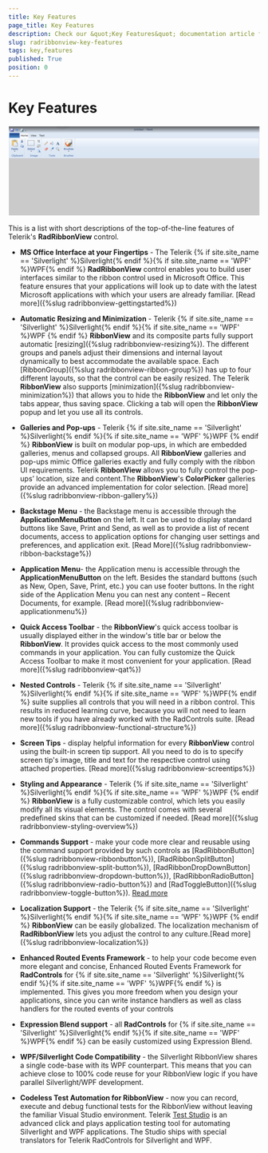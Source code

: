 ```yaml
---
title: Key Features
page_title: Key Features
description: Check our &quot;Key Features&quot; documentation article for the RadRibbonView {{ site.framework_name }} control.
slug: radribbonview-key-features
tags: key,features
published: True
position: 0
---
```


# Key Features

![](images/RibbonView_paint.png)

This is a list with short descriptions of the top-of-the-line features of Telerik's __RadRibbonView__ control.				

* __MS Office Interface at your Fingertips__ - The Telerik {% if site.site_name == 'Silverlight' %}Silverlight{% endif %}{% if site.site_name == 'WPF' %}WPF{% endif %} __RadRibbonView__ control enables you to build user interfaces similar to the ribbon control used in Microsoft Office. This feature ensures that your applications will look up to date with the latest Microsoft applications with which your users are already familiar. [Read more]({%slug radribbonview-gettingstarted%})

* __Automatic Resizing and Minimization__ - Telerik {% if site.site_name == 'Silverlight' %}Silverlight{% endif %}{% if site.site_name == 'WPF' %}WPF {% endif %} __RibbonView__ and its composite parts fully support automatic [resizing]({%slug radribbonview-resizing%}). The different groups and panels adjust their dimensions and internal layout dynamically to best accommodate the available space. Each [RibbonGroup]({%slug radribbonview-ribbon-group%}) has up to four different layouts, so that the control can be easily resized. The Telerik __RibbonView__ also supports [minimization]({%slug radribbonview-minimization%}) that allows you to hide the __RibbonView__ and let only the tabs appear, thus saving space. Clicking a tab will open the __RibbonView__ popup and let you use all its controls.					

* __Galleries and Pop-ups__ - Telerik {% if site.site_name == 'Silverlight' %}Silverlight{% endif %}{% if site.site_name == 'WPF' %}WPF {% endif %} __RibbonView__ is built on modular pop-ups, in which are embedded galleries, menus and collapsed groups. All __RibbonView__ galleries and pop-ups mimic Office galleries exactly and fully comply with the ribbon UI requirements. Telerik __RibbonView__ allows you to fully control the pop-ups’ location, size and content.The __RibbonView__'s __ColorPicker__ galleries provide an advanced implementation for color selection. [Read more]({%slug radribbonview-ribbon-gallery%})

* __Backstage Menu__ -  the Backstage menu is accessible through the __ApplicationMenuButton__ on the left.  It can be used to display standard buttons like Save, Print and Send, as well as to provide a list of recent documents, access to application options for changing user settings and preferences, and application exit. [Read More]({%slug radribbonview-ribbon-backstage%})

* __Application Menu__- the Application menu is accessible through the __ApplicationMenuButton__ on the left. Besides the standard buttons (such as New, Open, Save, Print, etc.) you can use footer buttons. In the right side of the Application Menu you can nest any content – Recent Documents, for example. [Read more]({%slug radribbonview-applicationmenu%})

* __Quick Access Toolbar__ - the __RibbonView__'s quick access toolbar is usually displayed either in the window's title bar or below the __RibbonView__. It provides quick access to the most commonly used commands in your application. You can fully customize the Quick Access Toolbar to make it most convenient for your application. [Read more]({%slug radribbonview-qat%})

* __Nested Controls__ - Telerik {% if site.site_name == 'Silverlight' %}Silverlight{% endif %}{% if site.site_name == 'WPF' %}WPF{% endif %} suite supplies all controls that you will need in a ribbon control. This results in reduced learning curve, because you will not need to learn new tools if you have already worked with the RadControls suite. [Read more]({%slug radribbonview-functional-structure%})

* __Screen Tips__ - display helpful information for every __RibbonView__ control using the built-in screen tip support. All you need to do is to specify screen tip's image, title and text for the respective control using attached properties. [Read more]({%slug radribbonview-screentips%})

* __Styling and Appearance__ - Telerik {% if site.site_name == 'Silverlight' %}Silverlight{% endif %}{% if site.site_name == 'WPF' %}WPF {% endif %} __RibbonView__ is a fully customizable control, which lets you easily modify all its visual elements. The control comes with several predefined skins that can be customized if needed. [Read more]({%slug radribbonview-styling-overview%})

* __Commands Support__ - make your code more clear and reusable using the command support provided by such controls as [RadRibbonButton]({%slug radribbonview-ribbonbutton%}), [RadRibbonSplitButton]({%slug radribbonview-split-button%}), [RadRibbonDropDownButton]({%slug radribbonview-dropdown-button%}), [RadRibbonRadioButton]({%slug radribbonview-radio-button%}) and [RadToggleButton]({%slug radribbonview-toggle-button%}). [Read more](#HandlingButtonClicks)

* __Localization Support__ - the Telerik {% if site.site_name == 'Silverlight' %}Silverlight{% endif %}{% if site.site_name == 'WPF' %}WPF {% endif %} __RibbonView__ can be easily globalized. The localization mechanism of __RadRibbonView__ lets you adjust the control to any culture.[Read more]({%slug radribbonview-localization%})

* __Enhanced Routed Events Framework__ - to help your code become even more elegant and concise, Enhanced Routed Events Framework for __RadControls__ for {% if site.site_name == 'Silverlight' %}Silverlight{% endif %}{% if site.site_name == 'WPF' %}WPF{% endif %} is implemented. This gives you more freedom when you design your applications, since you can write instance handlers as well as class handlers for the routed events of your controls					

* __Expression Blend support__ - all __RadControls__ for {% if site.site_name == 'Silverlight' %}Silverlight{% endif %}{% if site.site_name == 'WPF' %}WPF{% endif %} can be easily customized using Expression Blend.					

* __WPF/Silverlight Code Compatibility__ - the Silverlight RibbonView shares a single code-base with its WPF counterpart. This means that you can achieve close to 100% code reuse for your RibbonView logic if you have parallel Silverlight/WPF development.					

* __Codeless Test Automation for RibbonView__ - now you can record, execute and debug functional tests for the RibbonView without leaving the familiar Visual Studio environment. Telerik [Test Studio](http://www.telerik.com/automated-testing-tools.aspx) is an advanced click and plays application testing tool for automating Silverlight and WPF applications. The Studio ships with special translators for Telerik RadControls for Silverlight and WPF.